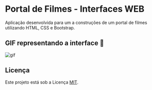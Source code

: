# Portal de Filmes - Interfaces WEB
Aplicação desenvolvida para um a construções de um portal de filmes utilizando HTML, CSS e Bootstrap.

##  GIF representando a interface :movie_camera:
![gif](https://imgur.com/a/LeWZWxN)

## Licença
Este projeto está sob a Licença [MIT](LICENSE.md).
